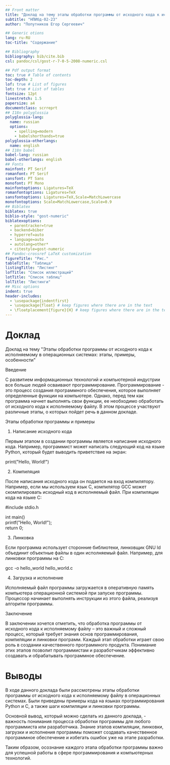 ```yaml
---
## Front matter
title: "Доклад на тему этапы обработки программы от исходного кода к исполняемому в операционных системах."
subtitle: "НПИбд-02-23"
author: "Попутников Егор Сергеевич"

## Generic otions
lang: ru-RU
toc-title: "Содержание"

## Bibliography
bibliography: bib/cite.bib
csl: pandoc/csl/gost-r-7-0-5-2008-numeric.csl

## Pdf output format
toc: true # Table of contents
toc-depth: 2
lof: true # List of figures
lot: true # List of tables
fontsize: 12pt
linestretch: 1.5
papersize: a4
documentclass: scrreprt
## I18n polyglossia
polyglossia-lang:
  name: russian
  options:
	- spelling=modern
	- babelshorthands=true
polyglossia-otherlangs:
  name: english
## I18n babel
babel-lang: russian
babel-otherlangs: english
## Fonts
mainfont: PT Serif
romanfont: PT Serif
sansfont: PT Sans
monofont: PT Mono
mainfontoptions: Ligatures=TeX
romanfontoptions: Ligatures=TeX
sansfontoptions: Ligatures=TeX,Scale=MatchLowercase
monofontoptions: Scale=MatchLowercase,Scale=0.9
## Biblatex
biblatex: true
biblio-style: "gost-numeric"
biblatexoptions:
  - parentracker=true
  - backend=biber
  - hyperref=auto
  - language=auto
  - autolang=other*
  - citestyle=gost-numeric
## Pandoc-crossref LaTeX customization
figureTitle: "Рис."
tableTitle: "Таблица"
listingTitle: "Листинг"
lofTitle: "Список иллюстраций"
lotTitle: "Список таблиц"
lolTitle: "Листинги"
## Misc options
indent: true
header-includes:
  - \usepackage{indentfirst}
  - \usepackage{float} # keep figures where there are in the text
  - \floatplacement{figure}{H} # keep figures where there are in the text
---
```



# Доклад

Доклад на тему "Этапы обработки программы от исходного кода к исполняемому в операционных системах: этапы, примеры, особенности"

Введение

С развитием информационных технологий и компьютерной индустрии все больше людей осваивают программирование. Программирование - это процесс создания программного обеспечения, которое выполняет определенные функции на компьютере. Однако, перед тем как программа начнет выполнять свои функции, ее необходимо обработать от исходного кода к исполняемому файлу. В этом процессе участвуют различные этапы, о которых пойдет речь в данном докладе.

Этапы обработки программы и примеры

1. Написание исходного кода

Первым этапом в создании программы является написание исходного кода. Например, программист может написать следующий код на языке Python, который будет выводить приветствие на экран:

print("Hello, World!")

2. Компиляция

После написания исходного кода он подается на вход компилятору. Например, если мы используем язык С, компилятор GCC может скомпилировать исходный код в исполняемый файл. При компиляции кода на языке С:

 #include stdio.h

int main()  
printf("Hello, World!");  
return 0;  


3. Линковка

Если программа использует сторонние библиотеки, линковщик GNU ld объединит объектные файлы в один исполняемый файл. Например, для линковки программы на С:

gcc -o hello_world hello_world.c

4. Загрузка и исполнение

Исполняемый файл программы загружается в оперативную память компьютера операционной системой при запуске программы. Процессор начинает выполнять инструкции из этого файла, реализуя алгоритм программы.

Заключение

В заключении хочется отметить, что обработка программы от исходного кода к исполняемому файлу – это важный и сложный процесс, который требует знания основ программирования, компиляции и линковки программ. Каждый этап обработки играет свою роль в создании качественного программного продукта. Понимание этих этапов позволит программистам и разработчикам эффективно создавать и обрабатывать программное обеспечение.


# Выводы

В ходе данного доклада были рассмотрены этапы обработки программы от исходного кода к исполняемому файлу в операционных системах. Были приведены примеры кода на языках программирования Python и С, а также шаги компиляции и линковки программы. 

Основной вывод, который можно сделать из данного доклада, - важность понимания процесса обработки программы для любого программиста или разработчика. Знание этапов компиляции, линковки, загрузки и исполнения программы поможет создавать качественное программное обеспечение и избегать ошибок уже на этапе разработки. 

Таким образом, осознание каждого этапа обработки программы важно для успешной работы в сфере программирования и компьютерных технологий.


